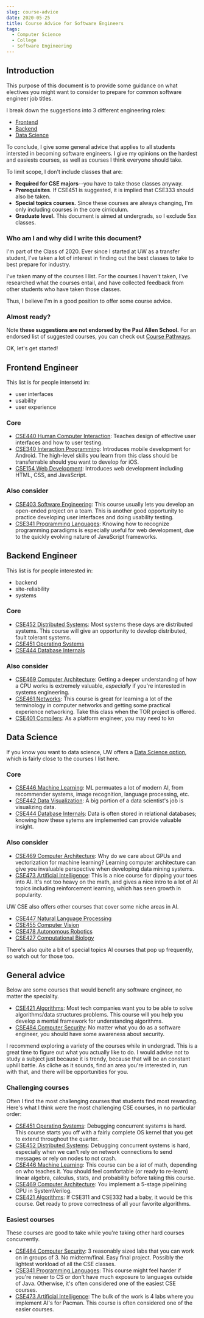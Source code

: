 ```yaml
---
slug: course-advice
date: 2020-05-25
title: Course Advice for Software Engineers
tags:
  - Computer Science
  - College
  - Software Engineering
---
```


## Introduction

This purpose of this document is to provide some guidance on what electives you might want to consider to prepare for common software engineer job titles.

I break down the suggestions into 3 different engineering roles:

- [Frontend](#frontend-engineer)
- [Backend](#backend-engineer)
- [Data Science](#data-science-engineer)

To conclude, I give some general advice that applies to all students intersted in becoming software engineers. I give my opinions on the hardest and easiests courses, as well as courses I think everyone should take.

To limit scope, I don't include classes that are:

- **Required for CSE majors**--you have to take those classes anyway.
- **Prerequisites**. If CSE451 is suggested, it is implied that CSE333 should also be taken.
- **Special topics courses.** Since these courses are always changing, I'm only including courses in the core cirriculum.
- **Graduate level.** This document is aimed at undergrads, so I exclude 5xx classes.

### Who am I and why did I write this document?

I'm part of the Class of 2020. Ever since I started at UW as a transfer student, I've taken a lot of interest in finding out the best classes to take to best prepare for industry.

I've taken many of the courses I list. For the courses I haven't taken, I've researched what the courses entail, and have collected feedback from other students who have taken those classes.

Thus, I believe I'm in a good position to offer some course advice.

### Almost ready?

Note **these suggestions are not endorsed by the Paul Allen School.** For an endorsed list of suggested courses, you can check out [Course Pathways](https://www.cs.washington.edu/academics/ugrad/courses/course-pathways).

OK, let's get started!

## Frontend Engineer

This list is for people intersetd in:

- user interfaces
- usability
- user experience

### Core

- [CSE440 Human Computer Interaction](https://courses.cs.washington.edu/courses/cse440/): Teaches design of effective user interfaces and how to user testing.
- [CSE340 Interaction Programming](https://courses.cs.washington.edu/courses/cse340/): Introduces mobile development for Android. The high-level skills you learn from this class should be transferrable should you want to develop for iOS.
- [CSE154 Web Development](https://courses.cs.washington.edu/courses/cse154/): Introduces web development including HTML, CSS, and JavaScript.

### Also consider

- [CSE403 Software Engineering](https://courses.cs.washington.edu/courses/cse403/): This course usually lets you develop an open-ended project on a team. This is another good opportunity to practice developing user interfaces and doing usability testing.
- [CSE341 Programming Languages](https://courses.cs.washington.edu/courses/cse403/): Knowing how to recognize programming paradigms is especially useful for web development, due to the quickly evolving nature of JavaScript frameworks.

## Backend Engineer

This list is for people interested in:

- backend
- site-reliability
- systems

### Core

- [CSE452 Distributed Systems](https://courses.cs.washington.edu/courses/cse452/): Most systems these days are distributed systems. This course will give an opportunity to develop distributed, fault tolerant systems.
- [CSE451 Operating Systems](https://courses.cs.washington.edu/courses/cse451/)
- [CSE444 Database Internals](https://courses.cs.washington.edu/courses/cse444/)

### Also consider

- [CSE469 Computer Architecture](https://courses.cs.washington.edu/courses/cse469/): Getting a deeper understanding of how a CPU works is extremely valuable, _especially_ if you're interested in systems engineering.
- [CSE461 Networks](https://courses.cs.washington.edu/courses/cse461/): This course is great for learning a lot of the terminology in computer networks and getting some practical experience networking. Take this class when the TOR project is offered.
- [CSE401 Compilers](https://courses.cs.washington.edu/courses/cse401/): As a platform engineer, you may need to kn

## Data Science

If you know you want to data science, UW offers a [Data Science option](https://www.cs.washington.edu/academics/ugrad/courses/data-science), which is fairly close to the courses I list here.

### Core

- [CSE446 Machine Learning](https://courses.cs.washington.edu/courses/cse446/): ML permuates a lot of modern AI, from recommender systems, image recognition, language processing, etc.
- [CSE442 Data Visualization](https://courses.cs.washington.edu/courses/cse442/): A big portion of a data scientist's job is visualizing data.
- [CSE444 Database Internals](https://courses.cs.washington.edu/courses/cse444/): Data is often stored in relational databases; knowing how these sytems are implemented can provide valuable insight.

### Also consider

- [CSE469 Computer Architecture](https://courses.cs.washington.edu/courses/cse469/): Why do we care about GPUs and vectorization for machine learning? Learning computer architecture can give you invaluable perspective when developing data mining systems.
- [CSE473 Artificial Intelligence](https://courses.cs.washington.edu/courses/cse473/): This is a nice course for dipping your toes into AI. It's not too heavy on the math, and gives a nice intro to a lot of AI topics including reinforcement learning, which has seen growth in popularity.

UW CSE also offers other courses that cover some niche areas in AI.

- [CSE447 Natural Language Processing](https://courses.cs.washington.edu/courses/cse447/)
- [CSE455 Computer Vision](https://courses.cs.washington.edu/courses/cse455/)
- [CSE478 Autonomous Robotics](https://courses.cs.washington.edu/courses/cse478/)
- [CSE427 Computational Biology](https://courses.cs.washington.edu/courses/cse427/)

There's also quite a bit of special topics AI courses that pop up frequently, so watch out for those too.

## General advice

Below are some courses that would benefit any software engineer, no matter the speciality.

- [CSE421 Algorithms](https://courses.cs.washington.edu/courses/cse421/): Most tech companies want you to be able to solve algorithms/data structures problems. This course will you help you develop a mental framework for understanding algorithms.
- [CSE484 Computer Security](https://courses.cs.washington.edu/courses/cse484/): No matter what you do as a software engineer, you should have some awareness about security.

I recommend exploring a variety of the courses while in undergrad. This is a great time to figure out what you actually like to do. I would advise not to study a subject just because it is trendy, because that will be an constant uphill battle. As cliche as it sounds, find an area you're interested in, run with that, and there will be opportunities for you.

### Challenging courses

Often I find the most challenging courses that students find most rewarding. Here's what I think were the most challenging CSE courses, in no particular order:

- [CSE451 Operating Systems](https://courses.cs.washington.edu/courses/cse451/): Debugging concurrent systems is hard. This course starts you off with a fairly complete OS kernel that you get to extend throughout the quarter.
- [CSE452 Distributed Systems](https://courses.cs.washington.edu/courses/cse452/): Debugging concurrent systems is hard, especially when we can't rely on network connections to send messages or rely on nodes to not crash.
- [CSE446 Machine Learning](https://courses.cs.washington.edu/courses/cse446/): This course can be a _lot_ of math, depending on who teaches it. You should feel comfortable (or ready to re-learn) linear algebra, calculus, stats, and probability before taking this course.
- [CSE469 Computer Architecture](https://courses.cs.washington.edu/courses/cse469/): You implement a 5-stage pipelining CPU in SystemVerilog.
- [CSE421 Algorithms](https://courses.cs.washington.edu/courses/cse421/): If CSE311 and CSE332 had a baby, it would be this course. Get ready to prove correctness of all your favorite algorithms.

### Easiest courses

These courses are good to take while you're taking other hard courses concurrently.

- [CSE484 Computer Security](https://courses.cs.washington.edu/courses/cse451/): 3 reasonably sized labs that you can work on in groups of 3. No midterm/final. Easy final project. Possibly the lightest workload of all the CSE classes.
- [CSE341 Programming Languages](https://courses.cs.washington.edu/courses/cse451/): This course might feel harder if you're newer to CS or don't have much exposure to languages outside of Java. Otherwise, it's often considered one of the easiest CSE courses.
- [CSE473 Artificial Intelligence](https://courses.cs.washington.edu/courses/cse473/): The bulk of the work is 4 labs where you implement AI's for Pacman. This course is often considered one of the easier courses.
